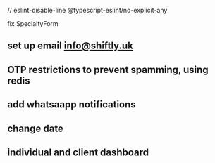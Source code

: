 // eslint-disable-line @typescript-eslint/no-explicit-any

fix  SpecialtyForm
## set up email info@shiftly.uk


##  OTP restrictions to prevent spamming, using redis

## add whatsaapp notifications

## change date

## individual and client dashboard
